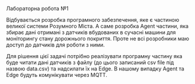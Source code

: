 Лабораторна робота №1

Відбувається розробка програмного забезпечення, яке є частиною великої системи Розумного Міста. 
А саме розробка Agent частини, яка збирає дані отримані з датчиків вбудованих в сучасні машини для моніторингу стану дорожнього покриття. 
Проте не всі розробники маю доступ до датчиків для роботи з ними.

Для рішення цієї задачі потрібно реалізувати програмну частину яка буде читати дані датчиків з файлу (до цього записаний csv file під назвою data.csv) та надсилати їх на Edge. В нашому випадку Agent та Edge будуть комунікувати через MQTT.
